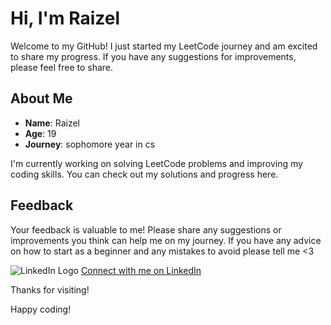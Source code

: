 # Hi, I'm Raizel

Welcome to my GitHub! I just started my LeetCode journey and am excited to share my progress. If you have any suggestions for improvements, please feel free to share.

## About Me

- **Name**: Raizel
- **Age**: 19
- **Journey**: sophomore year in cs

I'm currently working on solving LeetCode problems and improving my coding skills. You can check out my solutions and progress here.

## Feedback

Your feedback is valuable to me! Please share any suggestions or improvements you think can help me on my journey. If you have any advice on how to start as a beginner and any mistakes to avoid please tell me <3

![LinkedIn Logo](https://cdn-icons-png.flaticon.com/512/174/174857.png) [Connect with me on LinkedIn](https://www.linkedin.com/in/raizel-khanna-75b978291?utm_source=share&utm_campaign=share_via&utm_content=profile&utm_medium=ios_app)

Thanks for visiting!

Happy coding!

